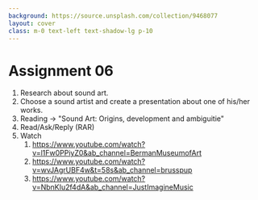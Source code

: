 ```yaml
---
background: https://source.unsplash.com/collection/9468077
layout: cover
class: m-0 text-left text-shadow-lg p-10
---
```


# Assignment 06
1. Research about sound art.
2. Choose a sound artist and create a presentation about one of his/her works.
3. Reading → "Sound Art: Origins, development and ambiguitie"
4. Read/Ask/Reply (RAR)
5. Watch
   1. https://www.youtube.com/watch?v=l1Fw0PPiyZ0&ab_channel=BermanMuseumofArt
   2. https://www.youtube.com/watch?v=wvJAgrUBF4w&t=58s&ab_channel=brusspup
   3. https://www.youtube.com/watch?v=NbnKIu2f4dA&ab_channel=JustImagineMusic
